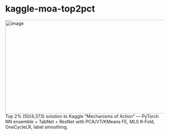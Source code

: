 # kaggle-moa-top2pct
<img width="1296" height="297" alt="image" src="https://github.com/user-attachments/assets/0a1b11b6-f37f-40de-967d-2bf48cb419ce" />
Top 2% (50/4,373) solution to Kaggle “Mechanisms of Action” — PyTorch NN ensemble + TabNet + ResNet with PCA/VT/KMeans FE, MLS K-Fold, OneCycleLR, label smoothing.
